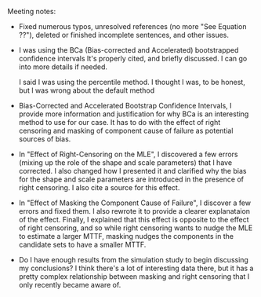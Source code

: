 Meeting notes:

- Fixed numerous typos, unresolved references (no more "See Equation ??"), deleted or finished
  incomplete sentences, and other issues.

- I was using the BCa (Bias-corrected and Accelerated) bootstrapped confidence intervals
	It's properly cited, and briefly discussed. I can go into more details if needed.
	
  I said I was using the percentile method. I thought I was, to be honest, but I was wrong
  about the default method
  
- Bias-Corrected and Accelerated Bootstrap Confidence Intervals, I provide more information
  and justification for why BCa is an interesting method to use for our case. It has to do
  with the effect of right censoring and masking of component cause of failure as
  potential sources of bias.
	
- In "Effect of Right-Censoring on the MLE", I discovered a few errors (mixing up the role
  of the shape and scale parameters) that I have corrected. I also changed how I presented
  it and clarified why the bias for the shape and scale parameters are introduced in the presence
  of right censoring. I also cite a source for this effect.
  
- In "Effect of Masking the Component Cause of Failure", I discover a few errors and fixed them.
  I also rewrote it to provide a clearer explanataion of the effect. Finally, I explained that
  this effect is opposite to the effect of right censoring, and so while right censoring wants
  to nudge the MLE to estimate a larger MTTF, masking nudges the components in the candidate
  sets to have a smaller MTTF.
  
- Do I have enough results from the simulation study to begin discussing my conclusions? I think
  there's a lot of interesting data there, but it has a pretty complex relationship between
  masking and right censoring that I only recently became aware of.
  


